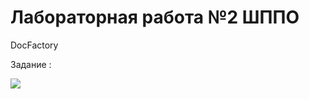 # Лабораторная работа №2 ШППО

DocFactory

Задание :

![](https://sun9-29.userapi.com/c206716/v206716394/e9ab5/_7jE20hR4Tk.jpg)
